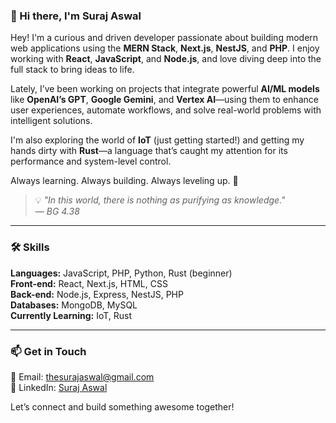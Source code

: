 ### 👋 Hi there, I'm Suraj Aswal

Hey! I'm a curious and driven developer passionate about building modern web applications using the **MERN Stack**, **Next.js**, **NestJS**, and **PHP**. I enjoy working with **React**, **JavaScript**, and **Node.js**, and love diving deep into the full stack to bring ideas to life.

Lately, I’ve been working on projects that integrate powerful **AI/ML models** like **OpenAI’s GPT**, **Google Gemini**, and **Vertex AI**—using them to enhance user experiences, automate workflows, and solve real-world problems with intelligent solutions.

I'm also exploring the world of **IoT** (just getting started!) and getting my hands dirty with **Rust**—a language that’s caught my attention for its performance and system-level control.

Always learning. Always building. Always leveling up. 🚀

> 💡 *"In this world, there is nothing as purifying as knowledge."*  
> — *BG 4.38*

---

### 🛠️ Skills
**Languages:** JavaScript, PHP, Python, Rust (beginner)  
**Front-end:** React, Next.js, HTML, CSS  
**Back-end:** Node.js, Express, NestJS, PHP  
**Databases:** MongoDB, MySQL  
**Currently Learning:** IoT, Rust

---

### 📫 Get in Touch
📧 Email: [thesurajaswal@gmail.com](mailto:thesurajaswal@gmail.com)  
🔗 LinkedIn: [Suraj Aswal](https://www.linkedin.com/in/surajaswal/)

Let’s connect and build something awesome together!
